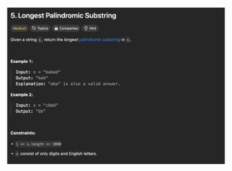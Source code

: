 ![Alt text](/Medium/5_longest_palindromic_substring/screenshots/1.png?raw=true "5. Longest Palindromic Substring")
